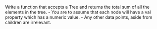 Write a function that accepts a Tree and returns the total sum of all the elements in the tree. - You are to assume that each node will have a val property which has a numeric value. - Any other data points, aside from children are irrelevant.